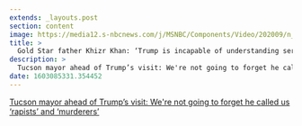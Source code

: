 ```yaml
--- 
extends: _layouts.post 
section: content 
image: https://media12.s-nbcnews.com/j/MSNBC/Components/Video/202009/n_velshi_khizrkhan_200905_1920x1080.nbcnews-fp-1200-630.jpg 
title: > 
  Gold Star father Khizr Khan: ‘Trump is incapable of understanding service, valor and courage’ 
description: > 
  Tucson mayor ahead of Trump’s visit: We're not going to forget he called us ‘rapists’ and ‘murderers’ 
date: 1603085331.354452 
--- 
```

<a href="https://www.msnbc.com/ali-velshi/watch/tucson-mayor-ahead-of-trump-s-visit-we-re-not-going-to-forget-he-called-us-rapists-and-murderers-94093381746"><p class="tease-card__headline">Tucson mayor ahead of Trump&#8217;s visit: We're not going to forget he called us &#8216;rapists&#8217; and &#8216;murderers&#8217;</p></a>